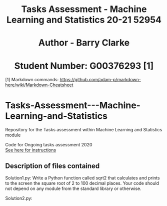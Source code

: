# <center>Tasks Assessment - Machine Learning and Statistics 20-21 52954</center>
# <center>Author - Barry Clarke</center>
# <center>Student Number: G00376293 [1]</center>

[1] Markdown commands: https://github.com/adam-p/markdown-here/wiki/Markdown-Cheatsheet

# Tasks-Assessment---Machine-Learning-and-Statistics
Repository for the Tasks assessment within Machine Learning and Statistics module

Code for Ongoing tasks assessment 2020  
[See here for instructions]()

## Description of files contained
Solution1.py: Write a Python function called sqrt2 that calculates and prints to the screen the square root of 2 to 100 decimal places. Your code should not depend on any module from the standard library or otherwise.

Solution2.py:


